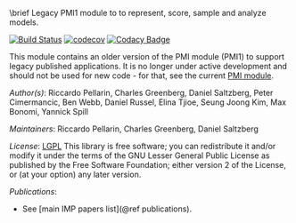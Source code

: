 \brief Legacy PMI1 module to to represent, score, sample and analyze models.

[![Build Status](https://travis-ci.org/salilab/pmi.svg?branch=legacy-pmi1)](https://travis-ci.org/salilab/pmi)
[![codecov](https://codecov.io/gh/salilab/pmi/branch/legacy-pmi1/graph/badge.svg)](https://codecov.io/gh/salilab/pmi)
[![Codacy Badge](https://api.codacy.com/project/badge/Grade/bcced071b3f541449d723a774ea09026)](https://www.codacy.com/app/salilab/pmi?utm_source=github.com&amp;utm_medium=referral&amp;utm_content=salilab/pmi&amp;utm_campaign=Badge_Grade)

This module contains an older version of the PMI module (PMI1)
to support legacy published applications. It is no longer under active
development and should not be used for new
code - for that, see the current [PMI module](https://integrativemodeling.org/nightly/doc/ref/namespaceIMP_1_1pmi.html).

_Author(s)_: Riccardo Pellarin, Charles Greenberg, Daniel Saltzberg, Peter Cimermancic, Ben Webb, Daniel Russel,  Elina Tjioe, Seung Joong Kim, Max Bonomi, Yannick Spill

_Maintainers_: Riccardo Pellarin, Charles Greenberg, Daniel Saltzberg

_License_: [LGPL](http://www.gnu.org/licenses/old-licenses/lgpl-2.1.html)
This library is free software; you can redistribute it and/or
modify it under the terms of the GNU Lesser General Public
License as published by the Free Software Foundation; either
version 2 of the License, or (at your option) any later version.

_Publications_:
 - See [main IMP papers list](@ref publications).
